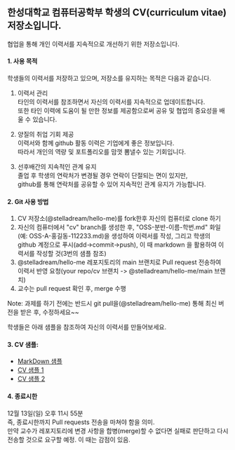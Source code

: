 ## 한성대학교 컴퓨터공학부 학생의 CV(curriculum vitae) 저장소입니다.

협업을 통해 개인 이력서를 지속적으로 개선하기 위한 저장소입니다.   

#### 1. 사용 목적

학생들의 이력서를 저장하고 있으며,
저장소를 유지하는 목적은 다음과 같습니다.

1) 이력서 관리  
타인의 이력서를 참조하면서 자신의 이력서를 지속적으로 업데이트합니다.     
또한 타인 이력에 도움이 될 만한 정보를 제공함으로써 공유 및 협업의 중요성을 배울 수 있습니다.

2) 양질의 취업 기회 제공  
이력서와 함께 github 활동 이력은 기업에게 좋은 정보입니다.   
따라서 개인의 역량 및 포트폴리오를 맘껏 뽐낼수 있는 기회입니다.

3) 선후배간의 지속적인 관계 유지  
졸업 후 학생의 연락처가 변경될 경우 연락이 단절되는 면이 있지만,  
github를 통해 연락처를 공유할 수 있어 지속적인 관계 유지가 가능합니다.


#### 2. Git 사용 방법

1) CV 저장소(@stelladream/hello-me)를 fork한후 자신의 컴퓨터로 clone 하기  
2) 자신의 컴퓨터에서  "cv" branch를 생성한 후, "OSS-분반-이름-학번.md" 화일(예: OSS-A-홍길동-112233.md)을 생성하여 이력서를 작성, 그리고 학생의 github 계정으로 푸시(add->commit->push), 이 때 markdown 을 활용하여 이력서를 작성할 것(3번의 샘플 참조)
3) @stelladream/hello-me 레포지토리의 main 브랜치로 Pull request 전송하여 이력서 반영 요청(your repo/cv 브랜치 -> @stelladream/hello-me/main 브랜치)   
4) 교수는 pull request 확인 후, merge 수행  

Note: 과제를 하기 전에는 반드시 git pull을(@stelladream/hello-me) 통해 최신 버전을 받은 후, 수정하세요~~

학생들은 아래 샘플을 참조하여 자신의 이력서를 만들어보세요.

#### 3. CV 샘플:
* [MarkDown 샘플](https://github.com/stelladream/hello-git/blob/master/README.md)
* [CV 샘플 1](https://github.com/hyeonyoung92/Resume)
* [CV 샘플 2](https://github.com/Limky/specification)

#### 4. 종료시한
12월 13일(일) 오후 11시 55분  
즉, 종료시한까지 Pull requests 전송을 마쳐야 함을 의미.  
만약 교수가 레포지토리에 변경 사항을 합병(merge)할 수 없다면 실패로 판단하고 다시 전송할 것으로 요구할 예정. 이 때는 감점이 있음.
